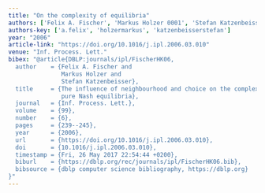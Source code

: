 ```yaml
---
title: "On the complexity of equilibria"
authors: ['Felix A. Fischer', 'Markus Holzer 0001', 'Stefan Katzenbeisser 0001']
authors-key: ['a.felix', 'holzermarkus', 'katzenbeisserstefan']
year: "2006"
article-link: "https://doi.org/10.1016/j.ipl.2006.03.010"
venue: "Inf. Process. Lett."
bibex: "@article{DBLP:journals/ipl/FischerHK06,
  author    = {Felix A. Fischer and
               Markus Holzer and
               Stefan Katzenbeisser},
  title     = {The influence of neighbourhood and choice on the complexity of finding
               pure Nash equilibria},
  journal   = {Inf. Process. Lett.},
  volume    = {99},
  number    = {6},
  pages     = {239--245},
  year      = {2006},
  url       = {https://doi.org/10.1016/j.ipl.2006.03.010},
  doi       = {10.1016/j.ipl.2006.03.010},
  timestamp = {Fri, 26 May 2017 22:54:44 +0200},
  biburl    = {https://dblp.org/rec/journals/ipl/FischerHK06.bib},
  bibsource = {dblp computer science bibliography, https://dblp.org}
}"
---
```

